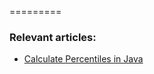 =========

### Relevant articles:
- [Calculate Percentiles in Java](https://www.baeldung.com/java-compute-percentiles)
